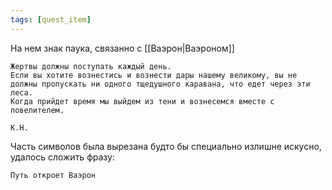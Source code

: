 ```yaml
---
tags: [quest_item]
---
```


На нем знак паука, связанно с [[Ваэрон|Ваэроном]]

```
Жертвы должны поступать каждый день.
Если вы хотите вознестись и вознести дары нашему великому, вы не должны пропускать ни одного тщедушного каравана, что едет через эти леса.
Когда прийдет время мы выйдем из тени и вознесемся вместе с повелителем.

К.Н.
```

Часть символов была вырезана будто бы специально излишне искусно, удалось сложить фразу:

```
Путь откроет Ваэрон
```
